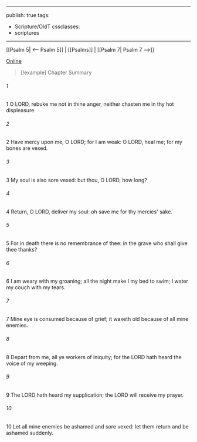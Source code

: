 

---
publish: true
tags:
  - Scripture/OldT
cssclasses:
  - scriptures
---
[[Psalm 5| <-- Psalm 5]] | [[Psalms]] | [[Psalm 7| Psalm 7 -->]]

[Online](https://churchofjesuschrist.org/study/scriptures/ot/ps/6?lang=eng)

>[!example] Chapter Summary
>
###### 1
1 O LORD, rebuke me not in thine anger, neither chasten me in thy hot displeasure.
###### 2
2 Have mercy upon me, O LORD; for I am weak: O LORD, heal me; for my bones are vexed.
###### 3
3 My soul is also sore vexed: but thou, O LORD, how long?
###### 4
4 Return, O LORD, deliver my soul: oh save me for thy mercies' sake.
###### 5
5 For in death there is no remembrance of thee: in the grave who shall give thee thanks?
###### 6
6 I am weary with my groaning; all the night make I my bed to swim; I water my couch with my tears.
###### 7
7 Mine eye is consumed because of grief; it waxeth old because of all mine enemies.
###### 8
8 Depart from me, all ye workers of iniquity; for the LORD hath heard the voice of my weeping.
###### 9
9 The LORD hath heard my supplication; the LORD will receive my prayer.
###### 10
10 Let all mine enemies be ashamed and sore vexed: let them return and be ashamed suddenly.



